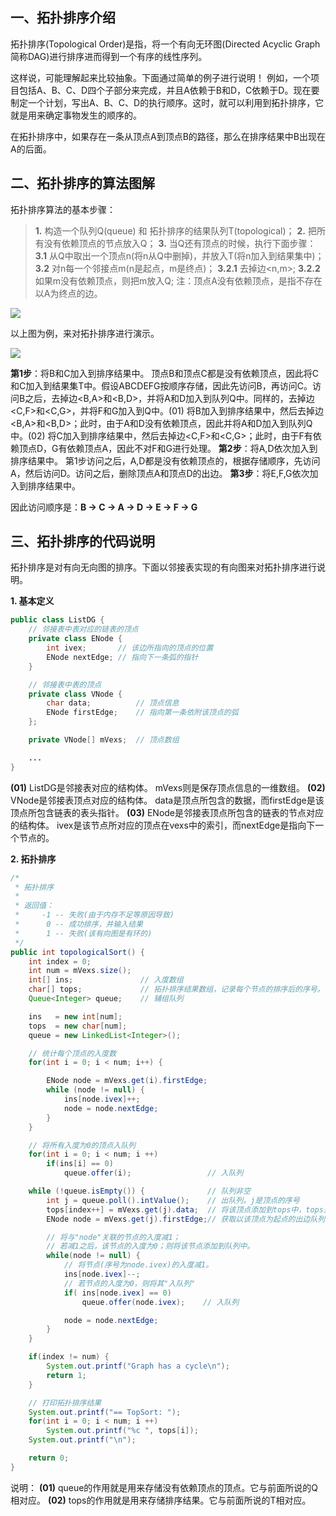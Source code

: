 ## 一、拓扑排序介绍

拓扑排序(Topological Order)是指，将一个有向无环图(Directed Acyclic Graph简称DAG)进行排序进而得到一个有序的线性序列。

这样说，可能理解起来比较抽象。下面通过简单的例子进行说明！ 
例如，一个项目包括A、B、C、D四个子部分来完成，并且A依赖于B和D，C依赖于D。现在要制定一个计划，写出A、B、C、D的执行顺序。这时，就可以利用到拓扑排序，它就是用来确定事物发生的顺序的。

在拓扑排序中，如果存在一条从顶点A到顶点B的路径，那么在排序结果中B出现在A的后面。

## 二、拓扑排序的算法图解

拓扑排序算法的基本步骤：

> **1.** 构造一个队列Q(queue) 和 拓扑排序的结果队列T(topological)； 
> **2.** 把所有没有依赖顶点的节点放入Q； 
> **3.** 当Q还有顶点的时候，执行下面步骤： 
>   **3.1** 从Q中取出一个顶点n(将n从Q中删掉)，并放入T(将n加入到结果集中)； 
>   **3.2** 对n每一个邻接点m(n是起点，m是终点)； 
>   **3.2.1** 去掉边<n,m>; 
>   **3.2.2** 如果m没有依赖顶点，则把m放入Q; 
> 注：顶点A没有依赖顶点，是指不存在以A为终点的边。

![](https://github.com/wangkuiwu/datastructs_and_algorithm/blob/master/pictures/graph/topsort/01.jpg?raw=true&_=3711494)

以上图为例，来对拓扑排序进行演示。

![](https://github.com/wangkuiwu/datastructs_and_algorithm/blob/master/pictures/graph/topsort/02.jpg?raw=true&_=3711494)

**第1步**：将B和C加入到排序结果中。 
​    顶点B和顶点C都是没有依赖顶点，因此将C和C加入到结果集T中。假设ABCDEFG按顺序存储，因此先访问B，再访问C。访问B之后，去掉边<B,A>和<B,D>，并将A和D加入到队列Q中。同样的，去掉边<C,F>和<C,G>，并将F和G加入到Q中。 
​    (01) 将B加入到排序结果中，然后去掉边<B,A>和<B,D>；此时，由于A和D没有依赖顶点，因此并将A和D加入到队列Q中。 
​    (02) 将C加入到排序结果中，然后去掉边<C,F>和<C,G>；此时，由于F有依赖顶点D，G有依赖顶点A，因此不对F和G进行处理。 
**第2步**：将A,D依次加入到排序结果中。 
​    第1步访问之后，A,D都是没有依赖顶点的，根据存储顺序，先访问A，然后访问D。访问之后，删除顶点A和顶点D的出边。 
**第3步**：将E,F,G依次加入到排序结果中。

因此访问顺序是：**B -> C -> A -> D -> E -> F -> G**

## 三、拓扑排序的代码说明

拓扑排序是对有向无向图的排序。下面以邻接表实现的有向图来对拓扑排序进行说明。

**1. 基本定义**

```java
public class ListDG {
    // 邻接表中表对应的链表的顶点
    private class ENode {
        int ivex;       // 该边所指向的顶点的位置
        ENode nextEdge; // 指向下一条弧的指针
    }

    // 邻接表中表的顶点
    private class VNode {
        char data;          // 顶点信息
        ENode firstEdge;    // 指向第一条依附该顶点的弧
    };

    private VNode[] mVexs;  // 顶点数组

    ...
}
```

**(01)** ListDG是邻接表对应的结构体。 mVexs则是保存顶点信息的一维数组。 
**(02)** VNode是邻接表顶点对应的结构体。 data是顶点所包含的数据，而firstEdge是该顶点所包含链表的表头指针。 
**(03)** ENode是邻接表顶点所包含的链表的节点对应的结构体。 ivex是该节点所对应的顶点在vexs中的索引，而nextEdge是指向下一个节点的。

**2. 拓扑排序**

```java
/*
 * 拓扑排序
 *
 * 返回值：
 *     -1 -- 失败(由于内存不足等原因导致)
 *      0 -- 成功排序，并输入结果
 *      1 -- 失败(该有向图是有环的)
 */
public int topologicalSort() {
    int index = 0;
    int num = mVexs.size();
    int[] ins;               // 入度数组
    char[] tops;             // 拓扑排序结果数组，记录每个节点的排序后的序号。
    Queue<Integer> queue;    // 辅组队列

    ins   = new int[num];
    tops  = new char[num];
    queue = new LinkedList<Integer>();

    // 统计每个顶点的入度数
    for(int i = 0; i < num; i++) {

        ENode node = mVexs.get(i).firstEdge;
        while (node != null) {
            ins[node.ivex]++;
            node = node.nextEdge;
        }
    }

    // 将所有入度为0的顶点入队列
    for(int i = 0; i < num; i ++)
        if(ins[i] == 0)
            queue.offer(i);                 // 入队列

    while (!queue.isEmpty()) {              // 队列非空
        int j = queue.poll().intValue();    // 出队列。j是顶点的序号
        tops[index++] = mVexs.get(j).data;  // 将该顶点添加到tops中，tops是排序结果
        ENode node = mVexs.get(j).firstEdge;// 获取以该顶点为起点的出边队列

        // 将与"node"关联的节点的入度减1；
        // 若减1之后，该节点的入度为0；则将该节点添加到队列中。
        while(node != null) {
            // 将节点(序号为node.ivex)的入度减1。
            ins[node.ivex]--;
            // 若节点的入度为0，则将其"入队列"
            if( ins[node.ivex] == 0)
                queue.offer(node.ivex);    // 入队列

            node = node.nextEdge;
        }
    }

    if(index != num) {
        System.out.printf("Graph has a cycle\n");
        return 1;
    }

    // 打印拓扑排序结果
    System.out.printf("== TopSort: ");
    for(int i = 0; i < num; i ++)
        System.out.printf("%c ", tops[i]);
    System.out.printf("\n");

    return 0;
}
```

说明： 
**(01)** queue的作用就是用来存储没有依赖顶点的顶点。它与前面所说的Q相对应。 
**(02)** tops的作用就是用来存储排序结果。它与前面所说的T相对应。